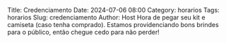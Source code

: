 Title: Credenciamento
Date: 2024-07-06 08:00
Category: horarios
Tags: horarios
Slug: credenciamento
Author: Host
Hora de pegar seu kit e camiseta (caso tenha comprado). Estamos providenciando bons brindes para o público, então chegue cedo para não perder!